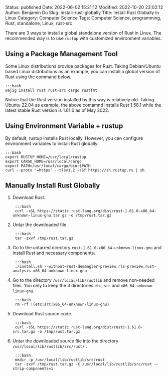 Status: published
Date: 2022-06-02 15:21:12
Modified: 2022-10-20 23:02:12
Author: Benjamin Du
Slug: install-rust-globally
Title: Install Rust Globally in Linux
Category: Computer Science
Tags: Computer Science, programming, Rust, standalone, Linux, rust-src


There are 3 ways to install a global standalone version of Rust in Linux.
The recommended way is to use `rustup` with customized environment variables.

## Using a Package Management Tool

Some Linux distributions provide packages for Rust.
Taking Debian/Ubuntu based Linux distributions as an example,
you can install a global version of Rust using the command below.

    :::bash
    wajig install rust rust-src cargo rustfmt 

Notice that the Rust version installed by this way is relatively old. 
Taking Ubuntu 22.04 as example,
the above comamnd installs Rust 1.58.1 
while the latest stable Rust version is 1.61.0 as of May 2022.

## Using Environment Variable + rustup 

By default,
rustup installs Rust locally.
However,
you can configure environment variables to install Rust globally.

    :::bash
    export RUSTUP_HOME=/usr/local/rustup
    export CARGO_HOME=/usr/local/cargo
    export PATH=/usr/local/cargo/bin:$PATH
    curl --proto '=https' --tlsv1.2 -sSf https://sh.rustup.rs | sh

## Manually Install Rust Globally

1. Download Rust.

        :::bash
        curl -sSL https://static.rust-lang.org/dist/rust-1.61.0-x86_64-unknown-linux-gnu.tar.gz -o /tmp/rust.tar.gz

2. Untar the downloaded file.

        :::bash
        tar -zxvf /tmp/rust.tar.gz

3. Go to the untarred directory 
    `rust-1.61.0-x86_64-unknown-linux-gnu`
    and install Rust and necessary components.

        :::bash
        ./install.sh --without=rust-demangler-preview,rls-preview,rust-analysis-x86_64-unknown-linux-gnu

3. Go to the directory
    `/usr/local/lib/rustlib`
    and remove non-needed files.
    You only to keep the 3 directories `etc`, `src` and `x86_64-unknown-linux-gnu`.

        :::bash
        rm -rf !(etc|src|x86_64-unknown-linux-gnu)

4. Download Rust source code.

        :::bash
        curl -sSL https://static.rust-lang.org/dist/rustc-1.61.0-src.tar.gz -o /tmp/rust.tar.gz

5. Untar the downloaded source file into the directory
    `/usr/local/lib/rustlib/src/rust/`
    .

        :::bash
        mkdir -p /usr/local/lib/rustlib/src/rust
        tar -zxvf /tmp/rust.tar.gz -C /usr/local/lib/rustlib/src/rust --strip-components=1

